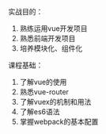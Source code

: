 实战目的：
1. 熟练运用vue开发项目
2. 熟悉前端开发项目
3. 培养模块化、组件化

课程基础：  
1. 了解vue的使用
2. 熟悉vue-router
3. 了解vuex的机制和用法
4. 了解es6语法
5. 掌握webpack的基本配置

